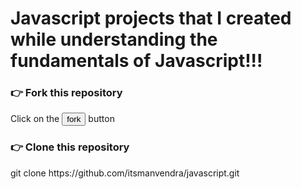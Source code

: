 
<h1><strong>Javascript projects that I created while understanding the fundamentals of Javascript!!!</strong></h1>


<h3>👉 Fork this repository</h3>

Click on the <button> fork </button> button

<h3>👉 Clone this repository</h3>
git clone https://github.com/itsmanvendra/javascript.git
